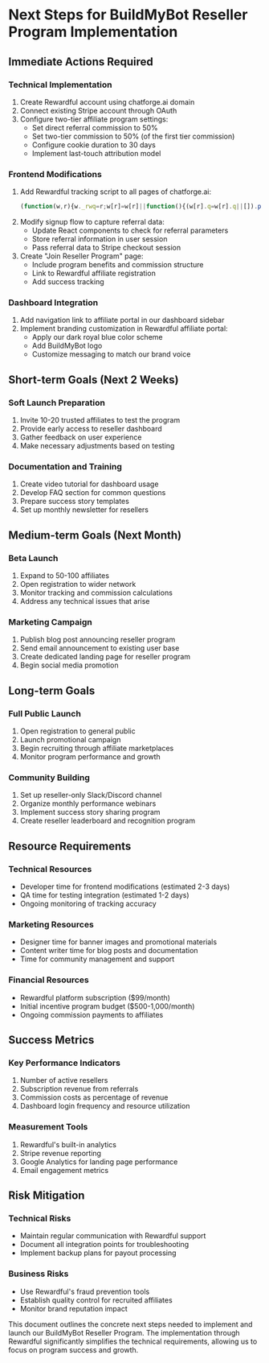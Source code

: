 # Next Steps for BuildMyBot Reseller Program Implementation

## Immediate Actions Required

### Technical Implementation
1. Create Rewardful account using chatforge.ai domain
2. Connect existing Stripe account through OAuth
3. Configure two-tier affiliate program settings:
   - Set direct referral commission to 50%
   - Set two-tier commission to 50% (of the first tier commission)
   - Configure cookie duration to 30 days
   - Implement last-touch attribution model

### Frontend Modifications
1. Add Rewardful tracking script to all pages of chatforge.ai:
   ```javascript
   (function(w,r){w._rwq=r;w[r]=w[r]||function(){(w[r].q=w[r].q||[]).push(arguments)}})(window,'rewardful');
   ```
2. Modify signup flow to capture referral data:
   - Update React components to check for referral parameters
   - Store referral information in user session
   - Pass referral data to Stripe checkout session
3. Create "Join Reseller Program" page:
   - Include program benefits and commission structure
   - Link to Rewardful affiliate registration
   - Add success tracking

### Dashboard Integration
1. Add navigation link to affiliate portal in our dashboard sidebar
2. Implement branding customization in Rewardful affiliate portal:
   - Apply our dark royal blue color scheme
   - Add BuildMyBot logo
   - Customize messaging to match our brand voice

## Short-term Goals (Next 2 Weeks)

### Soft Launch Preparation
1. Invite 10-20 trusted affiliates to test the program
2. Provide early access to reseller dashboard
3. Gather feedback on user experience
4. Make necessary adjustments based on testing

### Documentation and Training
1. Create video tutorial for dashboard usage
2. Develop FAQ section for common questions
3. Prepare success story templates
4. Set up monthly newsletter for resellers

## Medium-term Goals (Next Month)

### Beta Launch
1. Expand to 50-100 affiliates
2. Open registration to wider network
3. Monitor tracking and commission calculations
4. Address any technical issues that arise

### Marketing Campaign
1. Publish blog post announcing reseller program
2. Send email announcement to existing user base
3. Create dedicated landing page for reseller program
4. Begin social media promotion

## Long-term Goals

### Full Public Launch
1. Open registration to general public
2. Launch promotional campaign
3. Begin recruiting through affiliate marketplaces
4. Monitor program performance and growth

### Community Building
1. Set up reseller-only Slack/Discord channel
2. Organize monthly performance webinars
3. Implement success story sharing program
4. Create reseller leaderboard and recognition program

## Resource Requirements

### Technical Resources
- Developer time for frontend modifications (estimated 2-3 days)
- QA time for testing integration (estimated 1-2 days)
- Ongoing monitoring of tracking accuracy

### Marketing Resources
- Designer time for banner images and promotional materials
- Content writer time for blog posts and documentation
- Time for community management and support

### Financial Resources
- Rewardful platform subscription ($99/month)
- Initial incentive program budget ($500-1,000/month)
- Ongoing commission payments to affiliates

## Success Metrics

### Key Performance Indicators
1. Number of active resellers
2. Subscription revenue from referrals
3. Commission costs as percentage of revenue
4. Dashboard login frequency and resource utilization

### Measurement Tools
1. Rewardful's built-in analytics
2. Stripe revenue reporting
3. Google Analytics for landing page performance
4. Email engagement metrics

## Risk Mitigation

### Technical Risks
- Maintain regular communication with Rewardful support
- Document all integration points for troubleshooting
- Implement backup plans for payout processing

### Business Risks
- Use Rewardful's fraud prevention tools
- Establish quality control for recruited affiliates
- Monitor brand reputation impact

This document outlines the concrete next steps needed to implement and launch our BuildMyBot Reseller Program. The implementation through Rewardful significantly simplifies the technical requirements, allowing us to focus on program success and growth.